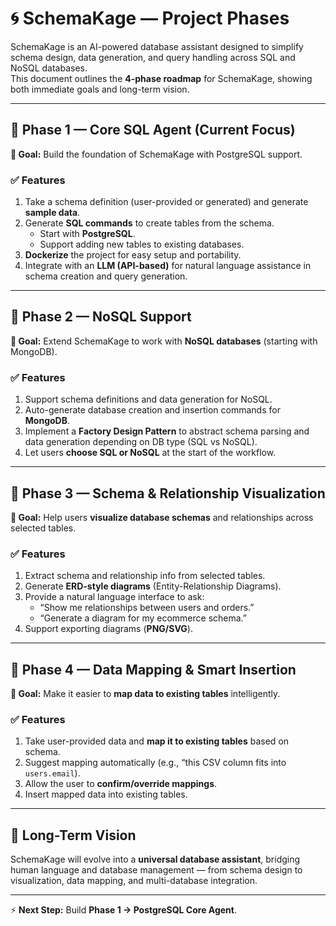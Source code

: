 # 🌀 SchemaKage — Project Phases

SchemaKage is an AI-powered database assistant designed to simplify schema design, data generation, and query handling across SQL and NoSQL databases.  
This document outlines the **4-phase roadmap** for SchemaKage, showing both immediate goals and long-term vision.  

---

## 📍 Phase 1 — Core SQL Agent (Current Focus)
**🎯 Goal:** Build the foundation of SchemaKage with PostgreSQL support.  

### ✅ Features
1. Take a schema definition (user-provided or generated) and generate **sample data**.  
2. Generate **SQL commands** to create tables from the schema.  
   - Start with **PostgreSQL**.  
   - Support adding new tables to existing databases.  
3. **Dockerize** the project for easy setup and portability.  
4. Integrate with an **LLM (API-based)** for natural language assistance in schema creation and query generation.  

---

## 📍 Phase 2 — NoSQL Support
**🎯 Goal:** Extend SchemaKage to work with **NoSQL databases** (starting with MongoDB).  

### ✅ Features
1. Support schema definitions and data generation for NoSQL.  
2. Auto-generate database creation and insertion commands for **MongoDB**.  
3. Implement a **Factory Design Pattern** to abstract schema parsing and data generation depending on DB type (SQL vs NoSQL).  
4. Let users **choose SQL or NoSQL** at the start of the workflow.  

---

## 📍 Phase 3 — Schema & Relationship Visualization
**🎯 Goal:** Help users **visualize database schemas** and relationships across selected tables.  

### ✅ Features
1. Extract schema and relationship info from selected tables.  
2. Generate **ERD-style diagrams** (Entity-Relationship Diagrams).  
3. Provide a natural language interface to ask:  
   - “Show me relationships between users and orders.”  
   - “Generate a diagram for my ecommerce schema.”  
4. Support exporting diagrams (**PNG/SVG**).  

---

## 📍 Phase 4 — Data Mapping & Smart Insertion
**🎯 Goal:** Make it easier to **map data to existing tables** intelligently.  

### ✅ Features
1. Take user-provided data and **map it to existing tables** based on schema.  
2. Suggest mapping automatically (e.g., “this CSV column fits into `users.email`).  
3. Allow the user to **confirm/override mappings**.  
4. Insert mapped data into existing tables.  

---

## 🌟 Long-Term Vision
SchemaKage will evolve into a **universal database assistant**, bridging human language and database management — from schema design to visualization, data mapping, and multi-database integration.  

---

⚡ **Next Step:** Build **Phase 1 → PostgreSQL Core Agent**.  
